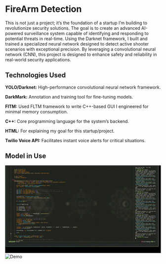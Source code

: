 # FireArm Detection
This is not just a project; it’s the foundation of a startup I’m building to revolutionize security solutions. The goal is to create an advanced AI-powered surveillance system capable of identifying and responding to potential threats in real-time. Using the Darknet framework, I built and trained a specialized neural network designed to detect active shooter scenarios with exceptional precision. By leveraging a convolutional neural network (CNN), this project is designed to enhance safety and reliability in real-world security applications.

## Technologies Used

**YOLO/Darknet:** High-performance convolutional neural network framework.

**DarkMark:** Annotation and training tool for fine-tuning models.

**FlTM:** Used FLTM framework to write C++-based GUI I engineered for minimal memory consumption.

**C++:** Core programming language for the system’s backend.

 **HTML:** For explaining my goal for this startup/project.

**Twilio Voice API:** Facilitates instant voice alerts for critical situations.
## Model in Use


![Demo](Neural.gif)
![Demo](RealWorld.gif)
